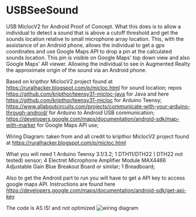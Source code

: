 # USBSeeSound
USB MiclocV2 for Android Proof of Concept. What this does is to allow a individual to detect a sound that is above a cutoff threshold and get the sounds
location relative to small microphone array location. This, with the assistance of an Android phone, allows the individual to get a gps coordinates and use Google Maps
API to drop a pin at the calculated sounds location. This pin is visible on Google Maps' top down view and also Google Maps' AR viewer. Allowing the individual to see in Augmented Realty the approximate origin of the sound via an Android phone. 

Based on kripthor MiclocV2 project found at https://ruralhacker.blogspot.com/p/micloc.html for sound location;
repos https://github.com/kripthor/teensy31-micloc-java for Java and here https://github.com/kripthor/teensy31-micloc for Arduino Teensy;
https://www.allaboutcircuits.com/projects/communicate-with-your-arduino-through-android/ for Arduino to Android USB communication;
https://developers.google.com/maps/documentation/android-sdk/map-with-marker for Google Maps API use;

Wiring Diagram: taken from and all credit to kripthor MiclocV2 project found at https://ruralhacker.blogspot.com/p/micloc.html 

What you will need
1 Arduino Teensy 3.1/3.2;
1 DTH11/DTH22 ( DTH22 not tested) sensor;
4 Electret Microphone Amplifier Module MAX4466 Adjustable Gain Blue Breakout Board or similar;
1 Breadboard;

Also to get the Android part to run you will have to get a API key to access google maps API. Instructions are found here  
https://developers.google.com/maps/documentation/android-sdk/get-api-key

The code is AS IS! and not optimized
![wiring diagram](https://user-images.githubusercontent.com/97481499/149629864-acce0c47-5563-470d-a3a1-85c5092f00f6.png)
